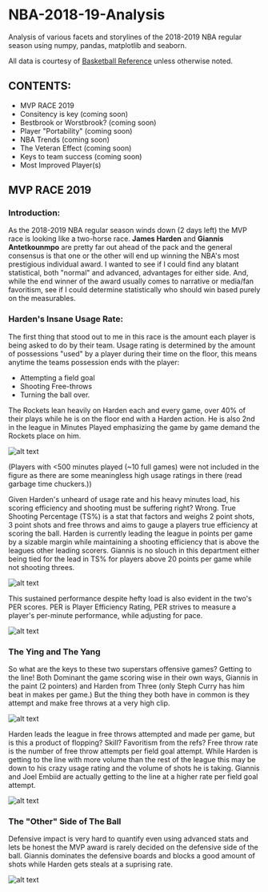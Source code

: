 # NBA-2018-19-Analysis

Analysis of various facets and storylines of the 2018-2019 NBA regular season using numpy, pandas, matplotlib and seaborn.

All data is courtesy of [Basketball Reference](https://www.basketball-reference.com/) unless otherwise noted.

## CONTENTS:
- MVP RACE 2019
- Consitency is key (coming soon)
- Bestbrook or Worstbrook? (coming soon)
- Player "Portability" (coming soon)
- NBA Trends (coming soon)
- The Veteran Effect (coming soon)
- Keys to team success (coming soon)
- Most Improved Player(s)

## MVP RACE 2019
 
### Introduction:

As the 2018-2019 NBA regular season winds down (2 days left) the MVP race is looking like a two-horse race. **James Harden** and **Giannis Antetkounmpo** are pretty far out ahead of the pack and the general consensus is that one or the other will end up winning the NBA's most prestigious individual award. I wanted to see if I could find any blatant statistical, both "normal" and advanced, advantages for either side. And, while the end winner of the award usually comes to narrative or media/fan favoritism, see if I could determine statistically who should win based purely on the measurables.

### Harden's Insane Usage Rate:

The first thing that stood out to me in this race is the amount each player is being asked to do by their team. Usage rating is determined by the amount of possessions "used" by a player during their time on the floor, this means anytime the teams possession ends with the player:
- Attempting a field goal 
- Shooting Free-throws 
- Turning the ball over. 

The Rockets lean heavily on Harden each and every game, over 40% of their plays while he is on the floor end with a Harden action. He is also 2nd in the league in Minutes Played emphasizing the game by game demand the Rockets place on him.

![alt text](https://github.com/wilsonmacleod/NBA-2018-19-Analysis/blob/master/MVP_Race/figs/TotalMinsUsage.png)

(Players with <500 minutes played (~10 full games) were not included in the figure as there are some meaningless high usage ratings in there (read garbage time chuckers.))

Given Harden's unheard of usage rate and his heavy minutes load, his scoring efficiency and shooting must be suffering right? Wrong. True Shooting Percentage (TS%) is a stat that factors and weighs 2 point shots, 3 point shots and free throws and aims to gauge a players true efficiency at scoring the ball. Harden is currently leading the league in points per game by a sizable margin while maintaining a shooting efficiency  that is above the leagues other leading scorers. Giannis is no slouch in this department either being tied for the lead in TS% for players above 20 points per game while not shooting threes.

![alt text](https://github.com/wilsonmacleod/NBA-2018-19-Analysis/blob/master/MVP_Race/figs/ScoringTS.png)

This sustained performance despite hefty load is also evident in the two's PER scores. PER is Player Efficiency Rating, PER strives to measure a player's per-minute performance, while adjusting for pace.

![alt text](https://github.com/wilsonmacleod/NBA-2018-19-Analysis/blob/master/MVP_Race/figs/PERvUSG.png)
### The Ying and The Yang

So what are the keys to these two superstars offensive games? Getting to the line! Both Dominant the game scoring wise in their own ways, Giannis in the paint (2 pointers) and Harden from Three (only Steph Curry has him beat in makes per game.) But the thing they both have in common is they attempt and make free throws at a very high clip.

![alt text](https://github.com/wilsonmacleod/NBA-2018-19-Analysis/blob/master/MVP_Race/figs/ScoringRoots.png)

Harden leads the league in free throws attempted and made per game, but is this a product of flopping? Skill? Favoritism from the refs? Free throw rate is the number of free throw attempts per field goal attempt. While Harden is getting to the line with more volume than the rest of the league this may be down to his crazy usage rating and the volume of shots he is taking. Giannis and Joel Embiid are actually getting to the line at a higher rate per field goal attempt.

![alt text](https://github.com/wilsonmacleod/NBA-2018-19-Analysis/blob/master/MVP_Race/figs/FreeThrowRate.png)

### The "Other" Side of The Ball

Defensive impact is very hard to quantify even using advanced stats and lets be honest the MVP award is rarely decided on the defensive side of the ball. Giannis dominates the defensive boards and blocks a good amount of shots while Harden gets steals at a suprising rate.

![alt text](https://github.com/wilsonmacleod/NBA-2018-19-Analysis/blob/master/MVP_Race/figs/generalDEF.png)







